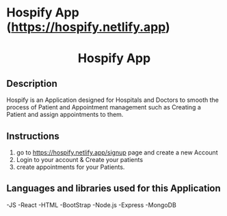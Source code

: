 # Hospify App  (https://hospify.netlify.app)

<h1 align="center">Hospify App</h1>

## Description

Hospify is an Application designed for Hospitals and Doctors to smooth the process of 
Patient and Appointment management such as Creating a Patient and assign appointments to them.


## Instructions

1. go to https://hospify.netlify.app/signup page and create a new Account
2. Login to your account & Create your patients
3. create appointments for your Patients.

## Languages and libraries used for this Application

-JS
-React
-HTML
-BootStrap
-Node.js
-Express
-MongoDB






